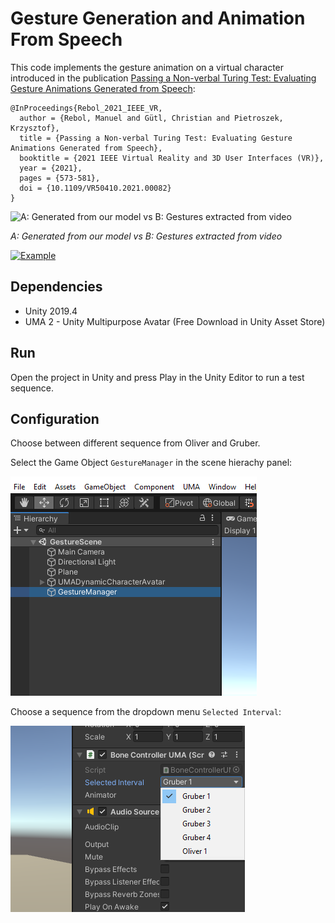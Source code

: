 # Gesture Generation and Animation From Speech

This code implements the gesture animation on a virtual character introduced in the publication [Passing a Non-verbal Turing Test: Evaluating Gesture Animations Generated from Speech](https://arxiv.org/abs/2107.00712):

    @InProceedings{Rebol_2021_IEEE_VR,
      author = {Rebol, Manuel and Gütl, Christian and Pietroszek, Krzysztof},
      title = {Passing a Non-verbal Turing Test: Evaluating Gesture Animations Generated from Speech}, 
      booktitle = {2021 IEEE Virtual Reality and 3D User Interfaces (VR)}, 
      year = {2021},
      pages = {573-581},
      doi = {10.1109/VR50410.2021.00082}
    } 
    
![A: Generated from our model vs B: Gestures extracted from video](https://github.com/mrebol/Gesture-Generation-From-Speech/blob/main/media/ours-vs-video.gif)

*A: Generated from our model vs B: Gestures extracted from video*


[![Example](https://img.youtube.com/vi/EymqvsYJs_8/0.jpg)](https://www.youtube.com/watch?v=EymqvsYJs_8)


## Dependencies
+ Unity 2019.4
+ UMA 2 - Unity Multipurpose Avatar (Free Download in Unity Asset Store)


## Run

Open the project in Unity and press Play in the Unity Editor to run a test sequence.

## Configuration

Choose between different sequence from Oliver and Gruber. 

Select the Game Object `GestureManager` in the scene hierachy panel:

![Scene Hierachy Panel](https://github.com/mrebol/Gestures-From-Speech/blob/main/media/gesture-manager.png)

Choose a sequence from the dropdown menu `Selected Interval`:

![Selected Interval](https://github.com/mrebol/Gestures-From-Speech/blob/main/media/speaker-select.png)



